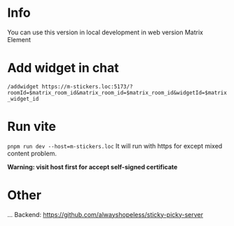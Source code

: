 # Info
You can use this version in local development in web version Matrix Element
# Add widget in chat
``/addwidget https://m-stickers.loc:5173/?roomId=$matrix_room_id&matrix_room_id=$matrix_room_id&widgetId=$matrix_widget_id``
# Run vite
``pnpm run dev --host=m-stickers.loc``
It will run with https for except mixed content problem.

**Warning: visit host first for accept self-signed certificate**

# Other
...
Backend:
https://github.com/alwayshopeless/sticky-picky-server
